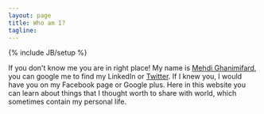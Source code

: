 ```yaml
---
layout: page
title: Who am I?
tagline: 
---
```

{% include JB/setup %}

If you don't know me you are in right place! My name is <a href="https://www.google.com/webhp?q=Mehdi+Ghanimifard">Mehdi Ghanimifard</a>, you can google me to find my LinkedIn or <a href="https://twitter.com/mmehdig">Twitter</a>. If I knew you, I would have you on my Facebook page or Google plus. Here in this website you can learn about things that I thought worth to share with world, which sometimes contain my personal life.

